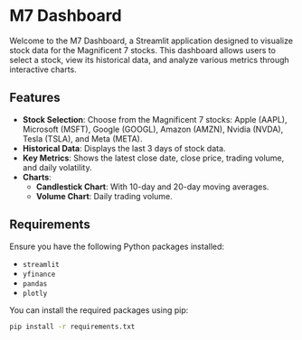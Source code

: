 # M7 Dashboard

Welcome to the M7 Dashboard, a Streamlit application designed to visualize stock data for the Magnificent 7 stocks. This dashboard allows users to select a stock, view its historical data, and analyze various metrics through interactive charts.

## Features

- **Stock Selection**: Choose from the Magnificent 7 stocks: Apple (AAPL), Microsoft (MSFT), Google (GOOGL), Amazon (AMZN), Nvidia (NVDA), Tesla (TSLA), and Meta (META).
- **Historical Data**: Displays the last 3 days of stock data.
- **Key Metrics**: Shows the latest close date, close price, trading volume, and daily volatility.
- **Charts**:
  - **Candlestick Chart**: With 10-day and 20-day moving averages.
  - **Volume Chart**: Daily trading volume.

## Requirements

Ensure you have the following Python packages installed:

- `streamlit`
- `yfinance`
- `pandas`
- `plotly`

You can install the required packages using pip:

```bash
pip install -r requirements.txt
